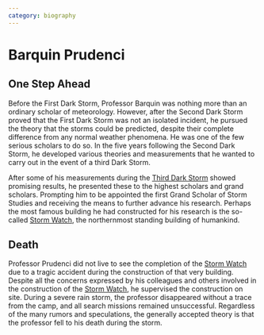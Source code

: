 ```yaml
---
category: biography
---
```


# Barquin Prudenci

## One Step Ahead

Before the First Dark Storm, Professor Barquin was nothing more than an ordinary scholar of meteorology. However, after the Second Dark Storm proved that the First Dark Storm was not an isolated incident, he pursued the theory that the storms could be predicted, despite their complete difference from any normal weather phenomena. He was one of the few serious scholars to do so. In the five years following the Second Dark Storm, he developed various theories and measurements that he wanted to carry out in the event of a third Dark Storm.

After some of his measurements during the [Third Dark Storm](/wiki/history/events/dark-storms/Third-Dark-Storm.md) showed promising results, he presented these to the highest scholars and grand scholars. Prompting him to be appointed the first Grand Scholar of Storm Studies and receiving the means to further advance his research. Perhaps the most famous building he had constructed for his research is the so-called [Storm Watch](/wiki/geography/eides/land-of-abominations/Storm-Watch.md), the northernmost standing building of humankind.

## Death

Professor Prudenci did not live to see the completion of the [Storm Watch](/wiki/geography/eides/land-of-abominations/Storm-Watch.md) due to a tragic accident during the construction of that very building. Despite all the concerns expressed by his colleagues and others involved in the construction of the [Storm Watch](/wiki/geography/eides/land-of-abominations/Storm-Watch.md), he supervised the construction on site. During a severe rain storm, the professor disappeared without a trace from the camp, and all search missions remained unsuccessful. Regardless of the many rumors and speculations, the generally accepted theory is that the professor fell to his death during the storm.
